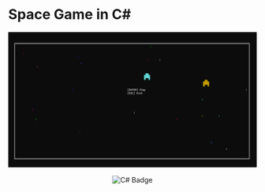 # Space Game in C#

<div align="center">
<img src="./img/Screenshot 2024-08-15 164224.png">
</a>
<p></p>
</div>

<div align="center">

![C# Badge](https://img.shields.io/badge/C%23-6A1B9A?logo=csharp&logoColor=fff&style=flat)

</div>
